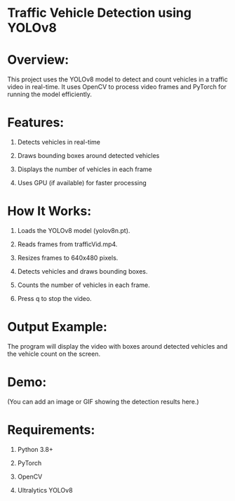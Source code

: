 # Traffic Vehicle Detection using YOLOv8

 # Overview:

This project uses the YOLOv8 model to detect and count vehicles in a traffic video in real-time. It uses OpenCV to process video frames and PyTorch for running the model efficiently.

 # Features:

1. Detects vehicles in real-time

2. Draws bounding boxes around detected vehicles

3. Displays the number of vehicles in each frame

4. Uses GPU (if available) for faster processing

  # How It Works:

1. Loads the YOLOv8 model (yolov8n.pt).

2. Reads frames from trafficVid.mp4.

3. Resizes frames to 640x480 pixels.

4. Detects vehicles and draws bounding boxes.

5. Counts the number of vehicles in each frame.

6. Press q to stop the video.

  # Output Example:

The program will display the video with boxes around detected vehicles and the vehicle count on the screen.

 # Demo:

(You can add an image or GIF showing the detection results here.)

#  Requirements:

1. Python 3.8+

2. PyTorch

3. OpenCV

4. Ultralytics YOLOv8
